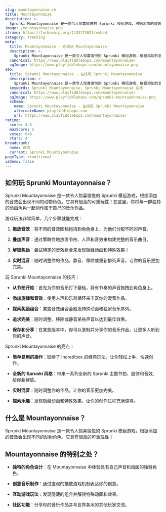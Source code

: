 ```yaml
---
slug: mountayonnaise-zh
title: Mountayonnaise
description: >-
  Sprunki Mountayonnaise 是一款令人惊喜愉悦的 Sprunki 模组游戏，根据添加的音效会出现不同的动物角色。它具有很高的可重玩性！
image: /mountayonnaise.png
iframe: https://turbowarp.org/1135773023/embed
category: trending
meta:
  title: Mountayonnaise - 在线玩 Mountayonnaise
  description: >-
    Sprunki Mountayonnaise 是一款令人惊喜愉悦的 Sprunki 模组游戏，根据添加的音效会出现不同的动物角色。它具有很高的可重玩性！
  canonical: https://www.playfiddlebops.com/mountayonnaise/
  ogImage: https://www.playfiddlebops.com/mountayonnaise.png
seo:
  title: Sprunki Mountayonnaise - 在线玩 Sprunki Mountayonnaise
  description: >-
    Sprunki Mountayonnaise 是一款令人惊喜愉悦的 Sprunki 模组游戏，根据添加的音效会出现不同的动物角色。它具有很高的可重玩性！
  keywords: Sprunki Mountayonnaise, Sprunki Mountayonnaise 在线
  canonical: https://www.playfiddlebops.com/mountayonnaise/
  ogImage: https://www.playfiddlebops.com/sprunki-mountayonnaise.png
  schema:
    name: Sprunki Mountayonnaise - 在线玩 Sprunki Mountayonnaise
    alternateName: playfiddlebops.com
    url: https://www.playfiddlebops.com/mountayonnaise/
rating:
  score: 4.8
  maxScore: 5
  votes: 649
  stars: 4
breadcrumb:
  home: 首页
  current: Sprunki Mountayonnaise
pageType: traditional
isDemo: false
---
```


## 如何玩 Sprunki Mountayonnaise？

Sprunki Mountayonnaise 是一款令人惊喜愉悦的 Sprunki 模组游戏，根据添加的音效会出现不同的动物角色。它具有很高的可重玩性！在这里，你将与一群独特的动画角色一起创作属于自己的音乐作品。

游戏玩法非常简单，几个步骤就能完成：

1. **拖放音效**：将不同的音效图标拖拽到角色身上，为他们分配不同的声音。

1. **叠加声音**：通过策略性地放置节拍、人声和音效来构建完整的音乐曲目。

1. **解锁奖励**：尝试特定的音效组合来发现隐藏动画和特殊效果！

1. **实时混音**：随时调整你的作品，静音、移除或重新排列声音，让你的音乐更加完美。

玩 Sprunki Mountayonnaise 的技巧：

- **从节拍开始**：首先为你的音乐打下基础，将有节奏的声音拖拽到角色身上。

- **添加旋律和音效**：使用人声和乐器循环来丰富你的混音作品。

- **探索奖励组合**：某些音效组合会触发特殊动画和独家音乐序列。

- **追求完美**：随时调整、移除或静音某些声音以达到最佳效果。

- **保存和分享**：在某些版本中，你可以录制并分享你的音乐作品，让更多人听到你的声音。

Sprunki Mountayonnaise 的亮点：

- **简单易用的操作**：延续了 Incredibox 的经典玩法，让你轻松上手，快速创作。

- **全新的 Sprunki 风格**：带来一系列全新的 Sprunki 主题节拍、旋律和音效，给你新鲜感。

- **实时混音**：随时调整你的作品，让你的音乐更加完美。

- **探索乐趣**：发现隐藏动画和特殊效果，让你的创作过程充满惊喜。

## 什么是 Mountayonnaise？

Sprunki Mountayonnaise 是一款令人惊喜愉悦的 Sprunki 模组游戏，根据添加的音效会出现不同的动物角色。它具有很高的可重玩性！

## Mountayonnaise 的特别之处？

- **独特的角色设计**：在 Mountayonnaise 中体验具有自己声音和动画的独特角色。

- **创意音乐制作**：通过直观的拖放游戏机制表达你的创意。

- **互动游戏玩法**：发现隐藏的组合并解锁特殊动画和效果。

- **社区功能**：分享你的音乐作品并与世界各地的其他玩家交流。